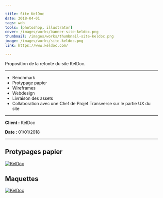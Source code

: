 ```yaml
---

title: Site KelDoc
date: 2018-04-01
tags: web
tools: [photoshop, illustrator]
cover: /images/works/banner-site-keldoc.png
thumbnail: /images/works/thumbnail-site-keldoc.png
image: /images/works/site-keldoc.png
link: https://www.keldoc.com/

---
```


Proposition de la refonte du site KelDoc.

---

- Benchmark
- Protypage papier
- Wireframes
- Webdesign
- Livraison des assets
- Collaboration avec une Chef de Projet Transverse sur le partie UX du site

---

**Client :** KelDoc

**Date :** 01/01/2018

---

## Protypages papier

[![KelDoc](/images/works/draft-site-keldoc.png)](/images/works/draft-site-keldoc.png)

## Maquettes

[![KelDoc](/images/works/site-keldoc.png)](/images/works/site-keldoc.png)

